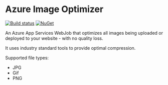 # Azure Image Optimizer

[![Build status](https://ci.appveyor.com/api/projects/status/io3d0q2a4mwovbo9?svg=true)](https://ci.appveyor.com/project/madskristensen/imageoptimizerwebjob)
[![NuGet](https://img.shields.io/nuget/v/Azure.ImageOptimizer.WebJob.svg)](https://nuget.org/packages/Azure.ImageOptimizer.WebJob/)

An Azure App Services WebJob that optimizes all images being uploaded or deployed to your website - with no quality loss.

It uses industry standard tools to provide optimal compression.

Supported file types:

- JPG
- Gif
- PNG